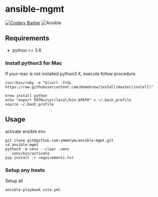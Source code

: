 # ansible-mgmt

[![Codacy Badge](https://api.codacy.com/project/badge/Grade/49ff5492f45c4112b435d23331264847)](https://app.codacy.com/manual/ymmmtym/ansible-mgmt?utm_source=github.com&utm_medium=referral&utm_content=ymmmtym/ansible-mgmt&utm_campaign=Badge_Grade_Dashboard)
![Ansible](https://github.com/ymmmtym/ansible-mgmt/workflows/Ansible/badge.svg)

## Requirements

- python >= 3.6

### Install python3 for Mac

If your mac is not installed python3.X, execute follow procedure.

```shell
/usr/bin/ruby -e "$(curl -fsSL https://raw.githubusercontent.com/Homebrew/install/master/install)"

brew install python
echo "export PATH=/usr/local/bin:$PATH" > ~/.bash_profile
source ~/.bash_profile
```

## Usage

activate ansible env

```shell
git clone git@github.com:ymmmtym/ansible-mgmt.git
cd ansible-mgmt
python3 -m venv --clear .venv
. .venv/bin/activate
pip install -r requirements.txt
```

### Setup any hosts

Setup all

```shell
ansible-playbook site.yml
```
